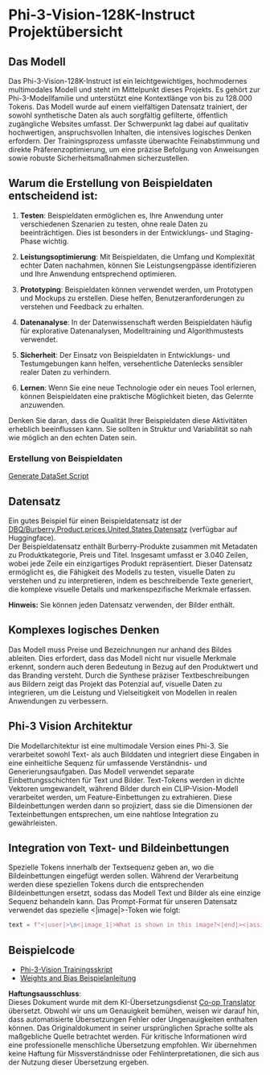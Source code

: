 <!--
CO_OP_TRANSLATOR_METADATA:
{
  "original_hash": "e0a07fd2a30fe2af30b1373df207a5bf",
  "translation_date": "2025-03-27T15:01:48+00:00",
  "source_file": "md\\03.FineTuning\\FineTuning_Phi-3-visionWandB.md",
  "language_code": "de"
}
-->
# Phi-3-Vision-128K-Instruct Projektübersicht

## Das Modell

Das Phi-3-Vision-128K-Instruct ist ein leichtgewichtiges, hochmodernes multimodales Modell und steht im Mittelpunkt dieses Projekts. Es gehört zur Phi-3-Modellfamilie und unterstützt eine Kontextlänge von bis zu 128.000 Tokens. Das Modell wurde auf einem vielfältigen Datensatz trainiert, der sowohl synthetische Daten als auch sorgfältig gefilterte, öffentlich zugängliche Websites umfasst. Der Schwerpunkt lag dabei auf qualitativ hochwertigen, anspruchsvollen Inhalten, die intensives logisches Denken erfordern. Der Trainingsprozess umfasste überwachte Feinabstimmung und direkte Präferenzoptimierung, um eine präzise Befolgung von Anweisungen sowie robuste Sicherheitsmaßnahmen sicherzustellen.

## Warum die Erstellung von Beispieldaten entscheidend ist:

1. **Testen**: Beispieldaten ermöglichen es, Ihre Anwendung unter verschiedenen Szenarien zu testen, ohne reale Daten zu beeinträchtigen. Dies ist besonders in der Entwicklungs- und Staging-Phase wichtig.

2. **Leistungsoptimierung**: Mit Beispieldaten, die Umfang und Komplexität echter Daten nachahmen, können Sie Leistungsengpässe identifizieren und Ihre Anwendung entsprechend optimieren.

3. **Prototyping**: Beispieldaten können verwendet werden, um Prototypen und Mockups zu erstellen. Diese helfen, Benutzeranforderungen zu verstehen und Feedback zu erhalten.

4. **Datenanalyse**: In der Datenwissenschaft werden Beispieldaten häufig für explorative Datenanalysen, Modelltraining und Algorithmustests verwendet.

5. **Sicherheit**: Der Einsatz von Beispieldaten in Entwicklungs- und Testumgebungen kann helfen, versehentliche Datenlecks sensibler realer Daten zu verhindern.

6. **Lernen**: Wenn Sie eine neue Technologie oder ein neues Tool erlernen, können Beispieldaten eine praktische Möglichkeit bieten, das Gelernte anzuwenden.

Denken Sie daran, dass die Qualität Ihrer Beispieldaten diese Aktivitäten erheblich beeinflussen kann. Sie sollten in Struktur und Variabilität so nah wie möglich an den echten Daten sein.

### Erstellung von Beispieldaten
[Generate DataSet Script](./CreatingSampleData.md)

## Datensatz

Ein gutes Beispiel für einen Beispieldatensatz ist der [DBQ/Burberry.Product.prices.United.States Datensatz](https://huggingface.co/datasets/DBQ/Burberry.Product.prices.United.States) (verfügbar auf Huggingface).  
Der Beispieldatensatz enthält Burberry-Produkte zusammen mit Metadaten zu Produktkategorie, Preis und Titel. Insgesamt umfasst er 3.040 Zeilen, wobei jede Zeile ein einzigartiges Produkt repräsentiert. Dieser Datensatz ermöglicht es, die Fähigkeit des Modells zu testen, visuelle Daten zu verstehen und zu interpretieren, indem es beschreibende Texte generiert, die komplexe visuelle Details und markenspezifische Merkmale erfassen.

**Hinweis:** Sie können jeden Datensatz verwenden, der Bilder enthält.

## Komplexes logisches Denken

Das Modell muss Preise und Bezeichnungen nur anhand des Bildes ableiten. Dies erfordert, dass das Modell nicht nur visuelle Merkmale erkennt, sondern auch deren Bedeutung in Bezug auf den Produktwert und das Branding versteht. Durch die Synthese präziser Textbeschreibungen aus Bildern zeigt das Projekt das Potenzial auf, visuelle Daten zu integrieren, um die Leistung und Vielseitigkeit von Modellen in realen Anwendungen zu verbessern.

## Phi-3 Vision Architektur

Die Modellarchitektur ist eine multimodale Version eines Phi-3. Sie verarbeitet sowohl Text- als auch Bilddaten und integriert diese Eingaben in eine einheitliche Sequenz für umfassende Verständnis- und Generierungsaufgaben. Das Modell verwendet separate Einbettungsschichten für Text und Bilder. Text-Tokens werden in dichte Vektoren umgewandelt, während Bilder durch ein CLIP-Vision-Modell verarbeitet werden, um Feature-Einbettungen zu extrahieren. Diese Bildeinbettungen werden dann so projiziert, dass sie die Dimensionen der Texteinbettungen entsprechen, um eine nahtlose Integration zu gewährleisten.

## Integration von Text- und Bildeinbettungen

Spezielle Tokens innerhalb der Textsequenz geben an, wo die Bildeinbettungen eingefügt werden sollen. Während der Verarbeitung werden diese speziellen Tokens durch die entsprechenden Bildeinbettungen ersetzt, sodass das Modell Text und Bilder als eine einzige Sequenz behandeln kann. Das Prompt-Format für unseren Datensatz verwendet das spezielle <|image|>-Token wie folgt:

```python
text = f"<|user|>\n<|image_1|>What is shown in this image?<|end|><|assistant|>\nProduct: {row['title']}, Category: {row['category3_code']}, Full Price: {row['full_price']}<|end|>"
```

## Beispielcode
- [Phi-3-Vision Trainingsskript](../../../../code/03.Finetuning/Phi-3-vision-Trainingscript.py)
- [Weights and Bias Beispielanleitung](https://wandb.ai/byyoung3/mlnews3/reports/How-to-fine-tune-Phi-3-vision-on-a-custom-dataset--Vmlldzo4MTEzMTg3)

**Haftungsausschluss**:  
Dieses Dokument wurde mit dem KI-Übersetzungsdienst [Co-op Translator](https://github.com/Azure/co-op-translator) übersetzt. Obwohl wir uns um Genauigkeit bemühen, weisen wir darauf hin, dass automatisierte Übersetzungen Fehler oder Ungenauigkeiten enthalten können. Das Originaldokument in seiner ursprünglichen Sprache sollte als maßgebliche Quelle betrachtet werden. Für kritische Informationen wird eine professionelle menschliche Übersetzung empfohlen. Wir übernehmen keine Haftung für Missverständnisse oder Fehlinterpretationen, die sich aus der Nutzung dieser Übersetzung ergeben.